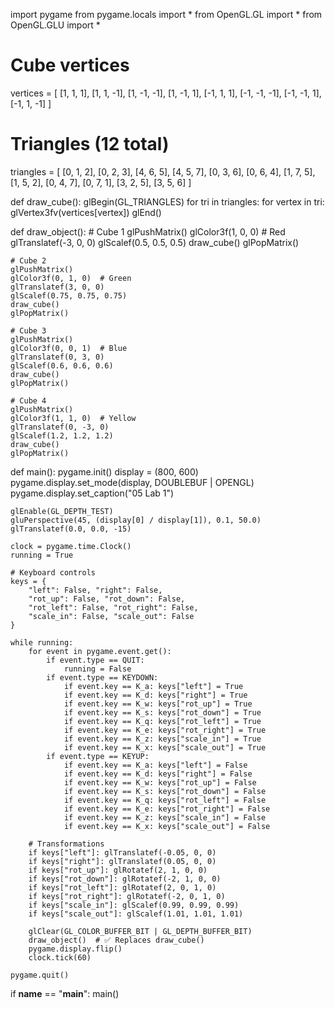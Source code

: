 import pygame
from pygame.locals import *
from OpenGL.GL import *
from OpenGL.GLU import *

# Cube vertices
vertices = [
    [1, 1, 1], [1, 1, -1], [1, -1, -1], [1, -1, 1],
    [-1, 1, 1], [-1, -1, -1], [-1, -1, 1], [-1, 1, -1]
]

# Triangles (12 total)
triangles = [
    [0, 1, 2], [0, 2, 3],
    [4, 6, 5], [4, 5, 7],
    [0, 3, 6], [0, 6, 4],
    [1, 7, 5], [1, 5, 2],
    [0, 4, 7], [0, 7, 1],
    [3, 2, 5], [3, 5, 6]
]

def draw_cube():
    glBegin(GL_TRIANGLES)
    for tri in triangles:
        for vertex in tri:
            glVertex3fv(vertices[vertex])
    glEnd()

def draw_object():
    # Cube 1
    glPushMatrix()
    glColor3f(1, 0, 0)  # Red
    glTranslatef(-3, 0, 0)
    glScalef(0.5, 0.5, 0.5)
    draw_cube()
    glPopMatrix()

    # Cube 2
    glPushMatrix()
    glColor3f(0, 1, 0)  # Green
    glTranslatef(3, 0, 0)
    glScalef(0.75, 0.75, 0.75)
    draw_cube()
    glPopMatrix()

    # Cube 3
    glPushMatrix()
    glColor3f(0, 0, 1)  # Blue
    glTranslatef(0, 3, 0)
    glScalef(0.6, 0.6, 0.6)
    draw_cube()
    glPopMatrix()

    # Cube 4
    glPushMatrix()
    glColor3f(1, 1, 0)  # Yellow
    glTranslatef(0, -3, 0)
    glScalef(1.2, 1.2, 1.2)
    draw_cube()
    glPopMatrix()

def main():
    pygame.init()
    display = (800, 600)
    pygame.display.set_mode(display, DOUBLEBUF | OPENGL)
    pygame.display.set_caption("05 Lab 1")

    glEnable(GL_DEPTH_TEST)
    gluPerspective(45, (display[0] / display[1]), 0.1, 50.0)
    glTranslatef(0.0, 0.0, -15)

    clock = pygame.time.Clock()
    running = True

    # Keyboard controls
    keys = {
        "left": False, "right": False,
        "rot_up": False, "rot_down": False,
        "rot_left": False, "rot_right": False,
        "scale_in": False, "scale_out": False
    }

    while running:
        for event in pygame.event.get():
            if event.type == QUIT:
                running = False
            if event.type == KEYDOWN:
                if event.key == K_a: keys["left"] = True
                if event.key == K_d: keys["right"] = True
                if event.key == K_w: keys["rot_up"] = True
                if event.key == K_s: keys["rot_down"] = True
                if event.key == K_q: keys["rot_left"] = True
                if event.key == K_e: keys["rot_right"] = True
                if event.key == K_z: keys["scale_in"] = True
                if event.key == K_x: keys["scale_out"] = True
            if event.type == KEYUP:
                if event.key == K_a: keys["left"] = False
                if event.key == K_d: keys["right"] = False
                if event.key == K_w: keys["rot_up"] = False
                if event.key == K_s: keys["rot_down"] = False
                if event.key == K_q: keys["rot_left"] = False
                if event.key == K_e: keys["rot_right"] = False
                if event.key == K_z: keys["scale_in"] = False
                if event.key == K_x: keys["scale_out"] = False

        # Transformations
        if keys["left"]: glTranslatef(-0.05, 0, 0)
        if keys["right"]: glTranslatef(0.05, 0, 0)
        if keys["rot_up"]: glRotatef(2, 1, 0, 0)
        if keys["rot_down"]: glRotatef(-2, 1, 0, 0)
        if keys["rot_left"]: glRotatef(2, 0, 1, 0)
        if keys["rot_right"]: glRotatef(-2, 0, 1, 0)
        if keys["scale_in"]: glScalef(0.99, 0.99, 0.99)
        if keys["scale_out"]: glScalef(1.01, 1.01, 1.01)

        glClear(GL_COLOR_BUFFER_BIT | GL_DEPTH_BUFFER_BIT)
        draw_object()  # ✅ Replaces draw_cube()
        pygame.display.flip()
        clock.tick(60)

    pygame.quit()

if __name__ == "__main__":
    main()
